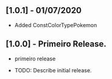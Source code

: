 ## [1.0.1] - 01/07/2020

* Added ConstColorTypePokemon


## [1.0.0] - Primeiro Release.

* primeiro release

* TODO: Describe initial release.

